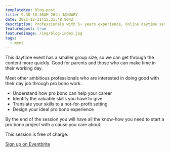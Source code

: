 ```yaml
---
templateKey: blog-post
title: 9.30-10.30AM 26th JANUARY
date: 2021-12-31T15:31:48.904Z
description: Professionals with 5+ years experience, online daytime session.
featuredpost: true
featuredimage: /img/blog-index.jpg
tags:
  - meet
---
```

This daytime event has a smaller group size, so we can get through the content more quickly. Good for parents and those who can make time in their working day.

Meet other ambitious professionals who are interested in doing good with their day job through pro bono work.

* Understand how pro bono can help your career 
* Identify the valuable skills you have to give
* Translate your skills to a not-for-profit setting
* Design your ideal pro bono experience

By the end of the session you will have all the know-how you need to start a pro bono project with a cause you care about.

This session is free of charge.

[Sign up on Eventbrite ](https://www.eventbrite.co.uk/e/235940292767)